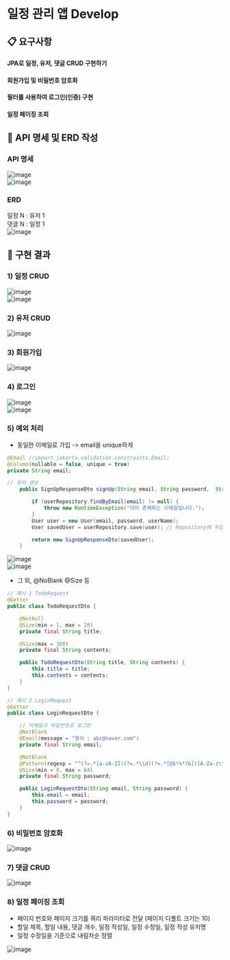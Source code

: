 # 일정 관리 앱 Develop
## 📋 요구사항
#### JPA로 일정, 유저, 댓글 CRUD 구현하기
#### 회원가입 및 비밀번호 암호화
#### 필터를 사용하여 로그인(인증) 구현
#### 일정 페이징 조회

## 🥊 API 명세 및 ERD 작성
### API 명세
![image](https://github.com/user-attachments/assets/c1e9257c-bef8-4262-ad06-30646afd8257)<br>
![image](https://github.com/user-attachments/assets/a04f1054-7970-4935-9a01-637f23503264)

### ERD
일정 N : 유저 1 <br>
댓글 N : 일정 1 <br>
![image](https://github.com/user-attachments/assets/306f8d00-24da-4ae2-aeb4-a1f796b9f18c)

## 🥊 구현 결과
### 1) 일정 CRUD
![image](https://github.com/user-attachments/assets/75c5cd3a-0494-4369-8d30-0d4ab0ff255a)<br>
![image](https://github.com/user-attachments/assets/d0a2f268-5bc0-48ba-bfd1-273db2cfef96)<br>

### 2) 유저 CRUD
![image](https://github.com/user-attachments/assets/f5341374-5a49-485c-adc7-34f725e27712)<br>
### 3) 회원가입
![image](https://github.com/user-attachments/assets/d7afa60e-b6af-42e4-b45b-1e3436e3bc1a)<br>

### 4) 로그인
![image](https://github.com/user-attachments/assets/75a5b5c1-2c86-47d4-b467-840ccc153064)<br>
![image](https://github.com/user-attachments/assets/0931dc05-b2de-424e-ab53-df088d3a2a32)<br>

### 5) 예외 처리
- 동일한 이메일로 가입 -> email을 unique하게
```java
@Email //import jakarta.validation.constraints.Email;
@Column(nullable = false, unique = true)
private String email;
```

```java
// 유저 생성
    public SignUpResponseDto signUp(String email, String password,  String userName) {

        if (userRepository.findByEmail(email) != null) {
            throw new RuntimeException("이미 존재하는 이메일입니다.");
        }
        User user = new User(email, password, userName);
        User savedUser = userRepository.save(user); // Repository에 저장

        return new SignUpResponseDto(savedUser);
    }
```
![image](https://github.com/user-attachments/assets/2fc221cc-0c9f-47fb-be46-407c9a91be0b)<br>
![image](https://github.com/user-attachments/assets/5a21213f-2e47-41d3-9851-fc5a30b6716e)<br>



- 그 외, @NoBlank @Size 등
```java
// 예시 1 TodoRequest
@Getter
public class TodoRequestDto {

    @NotNull
    @Size(min = 1, max = 20)
    private final String title;

    @Size(max = 300)
    private final String contents;

    public TodoRequestDto(String title, String contents) {
        this.title = title;
        this.contents = contents;
    }
}

// 예시 2 LoginRequest
@Getter
public class LoginRequestDto {

    // 이메일과 비밀번호로 로그인
    @NotBlank
    @Email(message = "형식 : abc@naver.com")
    private final String email;

    @NotBlank
    @Pattern(regexp = "^(?=.*[a-zA-Z])(?=.*\\d)(?=.*[@$!%*?&])[A-Za-z\\d@$!%*?&]{8,64}$")
    @Size(min = 8, max = 64)
    private final String password;

    public LoginRequestDto(String email, String password) {
        this.email = email;
        this.password = password;
    }
}

```
### 6) 비밀번호 암호화
![image](https://github.com/user-attachments/assets/46999d37-0743-4f1e-be93-d32460f0508b)<br>

### 7) 댓글 CRUD
![image](https://github.com/user-attachments/assets/2f277c75-d0e7-4aaa-aa09-27f2136ddfb4)<br>

### 8) 일정 페이징 조회
- 페이지 번호와 페이지 크기를 쿼리 파라미터로 전달 (페이지 디폴트 크기는 10)
- 할일 제목, 할일 내용, 댓글 개수, 일정 작성일, 일정 수정일, 일정 작성 유저명
- 일정 수정일을 기준으로 내림차순 정렬
  
![image](https://github.com/user-attachments/assets/a6442f6b-cffe-4e01-a1a9-a5ee0dd2f95a)<br>
